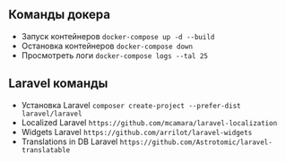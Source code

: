 ## Команды докера

- Запуск контейнеров `docker-compose up -d --build`
- Остановка контейнеров `docker-compose down`
- Просмотреть логи `docker-compose logs --tal 25`

## Laravel команды

- Установка Laravel `composer create-project --prefer-dist laravel/laravel`
- Localized Laravel `https://github.com/mcamara/laravel-localization`
- Widgets Laravel `https://github.com/arrilot/laravel-widgets`
- Translations in DB Laravel `https://github.com/Astrotomic/laravel-translatable`